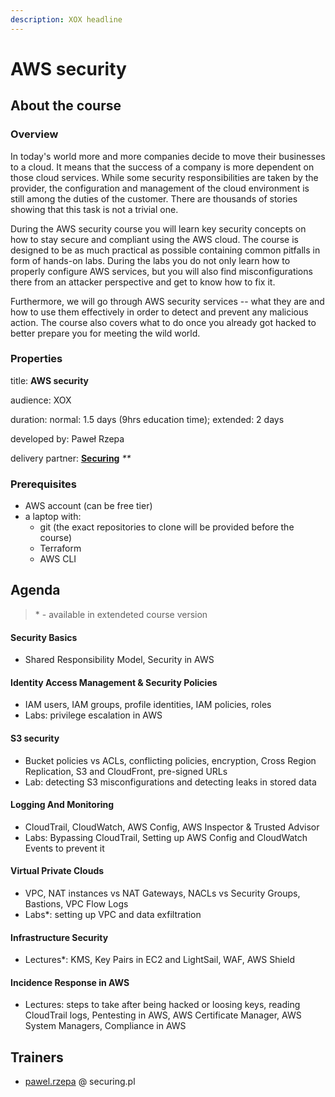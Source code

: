 ```yaml
---
description: XOX headline
---
```


# AWS security

## About the course

### Overview

In today's world more and more companies decide to move their businesses to a cloud. It means that the success of a company is more dependent on those cloud services. While some security responsibilities are taken by the provider, the configuration and management of the cloud environment is still among the duties of the customer. There are thousands of stories showing that this task is not a trivial one.

During the AWS security course you will learn key security concepts on how to stay secure and compliant using the AWS cloud. The course is designed to be as much practical as possible containing common pitfalls in form of hands-on labs. During the labs you do not only learn how to properly configure AWS services, but you will also find misconfigurations there from an attacker perspective and get to know how to fix it.

Furthermore, we will go through AWS security services -- what they are and how to use them effectively in order to detect and prevent any malicious action. The course also covers what to do once you already got hacked to better prepare you for meeting the wild world.

### Properties

title: **AWS security**

audience: XOX

duration: normal: 1.5 days \(9hrs education time\); extended: 2 days

developed by: Paweł Rzepa

delivery partner: [**Securing**](https://www.securing.pl/en/index.html) _\*\*_

### Prerequisites

* AWS account \(can be free tier\)
* a laptop with: 
  * git \(the exact repositories to clone will be provided before the course\)
  * Terraform
  * AWS CLI

## Agenda

> \* - available in extendeted course version

#### Security Basics

* Shared Responsibility Model, Security in AWS 

#### Identity Access Management & Security Policies

* IAM users, IAM groups, profile identities, IAM policies, roles
* Labs: privilege escalation in AWS

#### S3 security

* Bucket policies vs ACLs, conflicting policies, encryption, Cross Region Replication, S3 and CloudFront, pre-signed URLs
* Lab: detecting S3 misconfigurations and detecting leaks in stored data

#### Logging And Monitoring

* CloudTrail, CloudWatch, AWS Config, AWS Inspector & Trusted Advisor
* Labs: Bypassing CloudTrail, Setting up AWS Config and CloudWatch Events to prevent it

#### Virtual Private Clouds

* VPC, NAT instances vs NAT Gateways, NACLs vs Security Groups, Bastions, VPC Flow Logs
* Labs\*: setting up VPC and data exfiltration

#### Infrastructure Security

* Lectures\*: KMS, Key Pairs in EC2 and LightSail, WAF, AWS Shield

#### Incidence Response in AWS

* Lectures: steps to take after being hacked or loosing keys, reading CloudTrail logs, Pentesting in AWS, AWS Certificate Manager, AWS System Managers, Compliance in AWS

## Trainers

* [pawel.rzepa](https://www.youtube.com/watch?v=MkRYM4HF1h8) @ securing.pl

